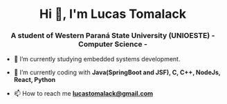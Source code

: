 <h1 align="center">Hi 👋, I'm Lucas Tomalack</h1>
<h3 align="center">A student of Western Paraná State University (UNIOESTE) - Computer Science -</h3>

- 🔭 I’m currently studying embedded systems development.
- 🌱 I’m currently coding with **Java(SpringBoot and JSF), C, C++, NodeJs, React, Python**

- 📫 How to reach me **lucastomalack@gmail.com**

